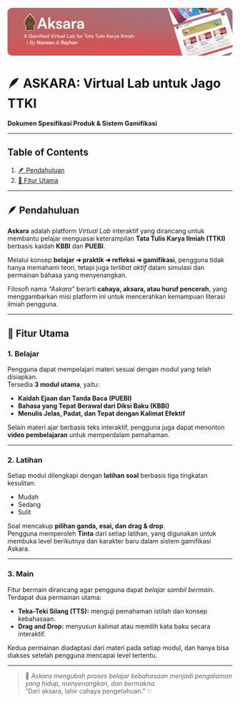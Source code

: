 ![Banner Askara](\public\HeaderGithub.png)
# 🪶 ASKARA: Virtual Lab untuk Jago TTKI  
**Dokumen Spesifikasi Produk & Sistem Gamifikasi**

---

## Table of Contents
1. [🪶 Pendahuluan](#-pendahuluan)
2. [🧩 Fitur Utama](#-fitur-utama)

---

## 🪶 Pendahuluan

**Askara** adalah platform *Virtual Lab* interaktif yang dirancang untuk membantu pelajar menguasai keterampilan **Tata Tulis Karya Ilmiah (TTKI)** berbasis kaidah **KBBI** dan **PUEBI**.  

Melalui konsep **belajar ➜ praktik ➜ refleksi ➜ gamifikasi**, pengguna tidak hanya memahami teori, tetapi juga *terlibat aktif* dalam simulasi dan permainan bahasa yang menyenangkan.

Filosofi nama *“Askara”* berarti **cahaya, aksara, atau huruf pencerah**, yang menggambarkan misi platform ini untuk mencerahkan kemampuan literasi ilmiah pengguna.

---

## 🧩 Fitur Utama

### 1. Belajar  
Pengguna dapat mempelajari materi sesuai dengan modul yang telah disiapkan.  
Tersedia **3 modul utama**, yaitu:
- **Kaidah Ejaan dan Tanda Baca (PUEBI)**  
- **Bahasa yang Tepat Berawal dari Diksi Baku (KBBI)**  
- **Menulis Jelas, Padat, dan Tepat dengan Kalimat Efektif**  

Selain materi ajar berbasis teks interaktif, pengguna juga dapat menonton **video pembelajaran** untuk memperdalam pemahaman.

---

### 2. Latihan  
Setiap modul dilengkapi dengan **latihan soal** berbasis tiga tingkatan kesulitan:
- Mudah  
- Sedang  
- Sulit  

Soal mencakup **pilihan ganda, esai, dan drag & drop**.  
Pengguna memperoleh **Tinta** dari setiap latihan, yang digunakan untuk membuka level berikutnya dan karakter baru dalam sistem gamifikasi Askara.

---

### 3. Main  
Fitur bermain dirancang agar pengguna dapat *belajar sambil bermain*.  
Terdapat dua permainan utama:  
- **Teka-Teki Silang (TTS):** menguji pemahaman istilah dan konsep kebahasaan.  
- **Drag and Drop:** menyusun kalimat atau memilih kata baku secara interaktif.  

Kedua permainan diadaptasi dari materi pada setiap modul, dan hanya bisa diakses setelah pengguna mencapai level tertentu.  

---

> 🌟 *Askara mengubah proses belajar kebahasaan menjadi pengalaman yang hidup, menyenangkan, dan bermakna.*  
> “Dari aksara, lahir cahaya pengetahuan.” ✨
